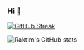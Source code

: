 ### Hi 👋


[![GitHub Streak](https://github-readme-streak-stats.herokuapp.com?user=raktim-sixt&theme=highcontrast&border_radius=40)](https://git.io/streak-stats)

![Raktim's GitHub stats](https://github-readme-stats.vercel.app/api?username=raktim-sixt&show_icons=true&theme=highcontrast&include_all_commits=true&count_private=true)

<!--
**raktim-sixt/raktim-sixt** is a ✨ _special_ ✨ repository because its `README.md` (this file) appears on your GitHub profile.

Here are some ideas to get you started:

- 🔭 I’m currently working on ...
- 🌱 I’m currently learning ...
- 👯 I’m looking to collaborate on ...
- 🤔 I’m looking for help with ...
- 💬 Ask me about ...
- 📫 How to reach me: ...
- 😄 Pronouns: ...
- ⚡ Fun fact: ...
-->
